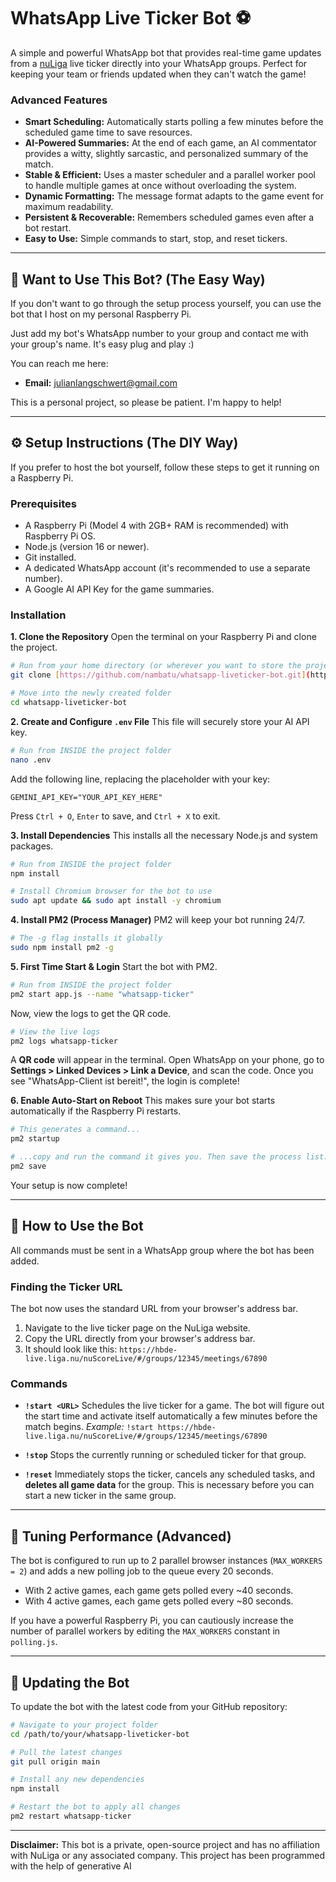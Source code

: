 # WhatsApp Live Ticker Bot ⚽

A simple and powerful WhatsApp bot that provides real-time game updates from a [nuLiga](https://www.nu-gmbh.com/produkte/nuliga) live ticker directly into your WhatsApp groups. Perfect for keeping your team or friends updated when they can't watch the game!

### Advanced Features
- **Smart Scheduling:** Automatically starts polling a few minutes before the scheduled game time to save resources.
- **AI-Powered Summaries:** At the end of each game, an AI commentator provides a witty, slightly sarcastic, and personalized summary of the match.
- **Stable & Efficient:** Uses a master scheduler and a parallel worker pool to handle multiple games at once without overloading the system.
- **Dynamic Formatting:** The message format adapts to the game event for maximum readability.
- **Persistent & Recoverable:** Remembers scheduled games even after a bot restart.
- **Easy to Use:** Simple commands to start, stop, and reset tickers.

---

## 🤝 Want to Use This Bot? (The Easy Way)

If you don't want to go through the setup process yourself, you can use the bot that I host on my personal Raspberry Pi.

Just add my bot's WhatsApp number to your group and contact me with your group's name. It's easy plug and play :) 

You can reach me here:
* **Email:** julianlangschwert@gmail.com

This is a personal project, so please be patient. I'm happy to help!

---

## ⚙️ Setup Instructions (The DIY Way)

If you prefer to host the bot yourself, follow these steps to get it running on a Raspberry Pi.

### Prerequisites
* A Raspberry Pi (Model 4 with 2GB+ RAM is recommended) with Raspberry Pi OS.
* Node.js (version 16 or newer).
* Git installed.
* A dedicated WhatsApp account (it's recommended to use a separate number).
* A Google AI API Key for the game summaries.

### Installation

**1. Clone the Repository**
Open the terminal on your Raspberry Pi and clone the project.
```bash
# Run from your home directory (or wherever you want to store the project)
git clone [https://github.com/nambatu/whatsapp-liveticker-bot.git](https://github.com/nambatu/whatsapp-liveticker-bot.git)

# Move into the newly created folder
cd whatsapp-liveticker-bot
```

**2. Create and Configure `.env` File**
This file will securely store your AI API key.

```bash
# Run from INSIDE the project folder
nano .env
```

Add the following line, replacing the placeholder with your key:

```
GEMINI_API_KEY="YOUR_API_KEY_HERE"
```

Press `Ctrl + O`, `Enter` to save, and `Ctrl + X` to exit.

**3. Install Dependencies**
This installs all the necessary Node.js and system packages.

```bash
# Run from INSIDE the project folder
npm install

# Install Chromium browser for the bot to use
sudo apt update && sudo apt install -y chromium
```

**4. Install PM2 (Process Manager)**
PM2 will keep your bot running 24/7.

```bash
# The -g flag installs it globally
sudo npm install pm2 -g
```

**5. First Time Start & Login**
Start the bot with PM2.

```bash
# Run from INSIDE the project folder
pm2 start app.js --name "whatsapp-ticker"
```

Now, view the logs to get the QR code.

```bash
# View the live logs
pm2 logs whatsapp-ticker
```

A **QR code** will appear in the terminal. Open WhatsApp on your phone, go to **Settings \> Linked Devices \> Link a Device**, and scan the code. Once you see "WhatsApp-Client ist bereit\!", the login is complete\!

**6. Enable Auto-Start on Reboot**
This makes sure your bot starts automatically if the Raspberry Pi restarts.

```bash
# This generates a command...
pm2 startup

# ...copy and run the command it gives you. Then save the process list.
pm2 save
```

Your setup is now complete\!

-----

## 🤖 How to Use the Bot

All commands must be sent in a WhatsApp group where the bot has been added.

### Finding the Ticker URL

The bot now uses the standard URL from your browser's address bar.

1.  Navigate to the live ticker page on the NuLiga website.
2.  Copy the URL directly from your browser's address bar.
3.  It should look like this: `https://hbde-live.liga.nu/nuScoreLive/#/groups/12345/meetings/67890`

### Commands

  * **`!start <URL>`**
    Schedules the live ticker for a game. The bot will figure out the start time and activate itself automatically a few minutes before the match begins.
    *Example:* `!start https://hbde-live.liga.nu/nuScoreLive/#/groups/12345/meetings/67890`

  * **`!stop`**
    Stops the currently running or scheduled ticker for that group.

  * **`!reset`**
    Immediately stops the ticker, cancels any scheduled tasks, and **deletes all game data** for the group. This is necessary before you can start a new ticker in the same group.

-----

## 🔧 Tuning Performance (Advanced)

The bot is configured to run up to 2 parallel browser instances (`MAX_WORKERS = 2`) and adds a new polling job to the queue every 20 seconds.

  * With 2 active games, each game gets polled every \~40 seconds.
  * With 4 active games, each game gets polled every \~80 seconds.

If you have a powerful Raspberry Pi, you can cautiously increase the number of parallel workers by editing the `MAX_WORKERS` constant in `polling.js`.

-----

## 🔄 Updating the Bot

To update the bot with the latest code from your GitHub repository:

```bash
# Navigate to your project folder
cd /path/to/your/whatsapp-liveticker-bot

# Pull the latest changes
git pull origin main

# Install any new dependencies
npm install

# Restart the bot to apply all changes
pm2 restart whatsapp-ticker
```

-----

**Disclaimer:** This bot is a private, open-source project and has no affiliation with NuLiga or any associated company. This project has been programmed with the help of generative AI

